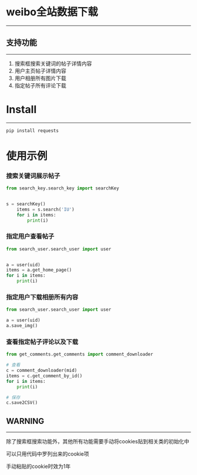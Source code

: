 # weibo全站数据下载

***

## 支持功能

***

1.  搜索框搜索关键词的帖子详情内容
2.  用户主页帖子详情内容
3.  用户相册所有图片下载
4.  指定帖子所有评论下载

# Install

***

```python
pip install requests
```

# 使用示例

### 搜索关键词展示帖子

```python
from search_key.search_key import searchKey


s = searchKey()
    items = s.search('IU')
    for i in items:
        print(i)
```

### 指定用户查看帖子

```python
from search_user.search_user import user


a = user(uid)
items = a.get_home_page()
for i in items:
	print(i)
```

### 指定用户下载相册所有内容

```python
from search_user.search_user import user

a = user(uid)
a.save_img()
```

### 查看指定帖子评论以及下载

```python
from get_comments.get_comments import comment_downloader

# 查看
c = comment_downloader(mid)
items = c.get_comment_by_id()
for i in items:
	print(i)

# 保存
c.save2CSV()
```

## WARNING

***

除了搜索框搜索功能外，其他所有功能需要手动将cookies贴到相关类的初始化中

可以只用代码中罗列出来的cookie项

手动粘贴的cookie时效为1年
